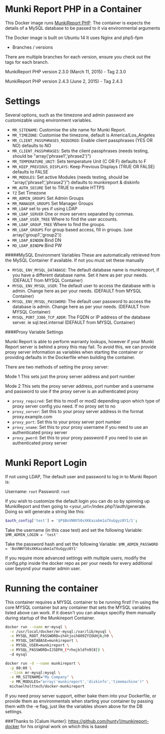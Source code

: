 Munki Report PHP in a Container
=============

This Docker image runs [MunkiReport PHP](https://github.com/munkireport/munkireport-php).
The container is expects the details of a MySQL database to be passed to it via environmental arguments

The Docker image is built on Ubuntu 14
It uses Nginx and php5-fpm

* Branches / versions

There are multiple branches for each version, ensure you check out the tags for each branch.

MunkiReport PHP version 2.3.0 (March 11, 2015) - Tag 2.3.0

MunkiReport PHP version 2.4.3 (June 2, 2015) - Tag 2.4.3


# Settings

Several options, such as the timezone and admin password are customizable using environment variables.

* ``MR_SITENAME``: Customise the site name for Munki Report.
* ``MR_TIMEZONE``: Customise the timezone, default is America/Los_Angeles
* ``MR_CLIENT_PASSPHRASES_REQUIRED``: Enable client passphrases (YES OR NO) defaults to NO
* ``MR_CLIENT_PASSPHRASES``: Sets the client passphrases (needs testing, should be "array('phrase1','phrase2')")
* ``MR_TEMPERATURE_UNIT``: Sets temperature Unit (C OR F) defaults to F
* ``MR_KEEP_PREVIOUS_DISPLAYS``: Keep Previous Displays (TRUE OR FALSE) defaults to FALSE
* ``MR_MODULES``: Set active Modules (needs testing, should be "array('phrase1','phrase2')") defaults to munkireport & diskinfo
* ``MR_AUTH_SECURE`` Set to TRUE to enable HTTPS
* ``TZ`` Set Timezone
* ``MR_ADMIN_GROUPS`` Set Admin Groups
* ``MR_MANAGER_GROUPS`` Set Manager Groups
* ``MR_LDAP`` set to yes if using LDAP
* ``MR_LDAP_SERVER`` One or more servers separated by commas.
* ``MR_LDAP_USER_TREE`` Where to find the user accounts.
* ``MR_LDAP_GROUP_TREE`` Where to find the groups.
* ``MR_LDAP_GROUPS`` For group based access, fill in groups. (use array('group1','group2'))
* ``MR_LDAP_BINDDN`` Bind DN
* ``MD_LDAP_BINDPW`` Bind PW


#####MySQL Environment Variables
These are automatically retrieved from the  MySQL Container if available.  If not you must set these manually

* ``MYSQL_ENV_MYSQL_DATABASE``: The default database name is munkireport, if you have a different database name. Set it here as per your needs. (DEFAULT from MYSQL Container)
* ``MYSQL_ENV_MYSQL_USER``: The default user to access the database with is admin. Change here as per your needs. (DEFAULT from MYSQL Container)
* ``MYSQL_ENV_MYSQL_PASSWORD``: The default user password to access the database is admin. Change here as per your needs. (DEFAULT from MYSQL Container)
* ``MYSQL_PORT_3306_TCP_ADDR``: The FQDN or IP address of the database server. ie sql.test.internal (DEFAULT from MYSQL Container)

####Proxy Variable Settings

Munki Report is able to perform warranty lookups, however if your Munki Report server is behind a proxy this may fail.
To avoid this, we can provide proxy server information as variables when starting the container or providing defaults
in the Dockerfile when building the container.

There are two methods of setting the proxy server:

Mode 1
This sets just the proxy server address and port number

Mode 2
This sets the proxy server address, port number and a username and password to use if the proxy server is an authenticated proxy

* ``proxy_required``: Set this to mod1 or mod2 depending upon which type of proxy server config you need. If no proxy set to no
* ``proxy_server``: Set this to your proxy server address in the format proxy.example.com
* ``proxy_port``: Set this to your proxy server port number
* ``proxy_uname``: Set this to your proxy username if you need to use an authenticated proxy server
* ``proxy_pword``: Set this to your proxy password if you need to use an authenticated proxy server


# Munki Report Login

If not using LDAP, The default user and password to log in to Munki Report is:

Username: ``root`` Password: ``root``

If you wish to customize the default login you can do so by spinning up MunkiReport and then going to <your_url>/index.php?/auth/generate.  
Doing so will generate a string like this:
````bash
$auth_config['test'] = '$P$BoVNNY50sXKKazabm1a7XuGgyz8Y1/1';
````

Take the username (in this case test) and set the following Variable:
``$MR_ADMIN_LOGIN = 'test'``

Take the password hash and set the following Variable:
``$MR_ADMIN_PASSWORD = 'BoVNNY50sXKKazabm1a7XuGgyz8Y1'``

If you require more advanced settings with multiple users, modify the config.php inside the docker repo as per your needs for every additional user beyond your master admin user.

# Running the container

This container requires a MYSQL container to be running first! I'm using the core MYSQL container but any container that sets the MYSQL variables listed above can work.  If it doesn't you can always specifiy them manually during startup of the Munkireport Container.

````bash
docker run --name mr-mysql \
  -v /usr/local/docker/mr-mysql:/var/lib/mysql \
  -e MYSQL_ROOT_PASSWORD=ih4tjoih809ZYIOUHjk;h9 \
  -e MYSQL_DATABASE=munkireport \
  -e MYSQL_USER=munkireport \
  -e MYSQL_PASSWORD=IJSDFH_(*rhojkldfn9[8]) \
  -d mysql
````



```bash
docker run -d --name munkireport \
  -p 80:80 \
  --link mr-mysql:mysql \
  -e MR_SITENAME="My Company" \
  -e MR_MODULES="array('munkireport','diskinfo','timemachine')" \
  michaelholttech/docker-munkireport
```

If you need proxy server support, either bake them into your Dockerfile, or provide them as environmentals when starting your container
by passing them with the -e flag, just like the variables shown above for the DB settings.

###Thanks to [Calum Hunter]: https://github.com/hunty1/munkireport-docker for his original work on which this is based
